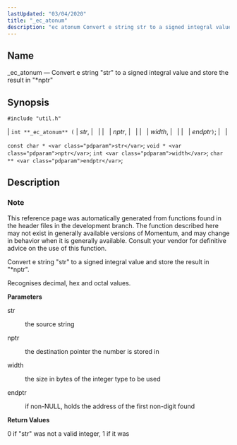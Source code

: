 ```yaml
---
lastUpdated: "03/04/2020"
title: "_ec_atonum"
description: "ec atonum Convert e string str to a signed integral value and store the result in nptr int ec atonum str nptr width endptr const char str void nptr int width char endptr This reference page was automatically generated from functions found in the header files in the development branch..."
---
```


<a name="apis._ec_atonum"></a> 
## Name

_ec_atonum — Convert e string "str" to a signed integral value and store the result in "*nptr"

## Synopsis

`#include "util.h"`

| `int **_ec_atonum** (` | <var class="pdparam">str</var>, |   |
|   | <var class="pdparam">nptr</var>, |   |
|   | <var class="pdparam">width</var>, |   |
|   | <var class="pdparam">endptr</var>`)`; |   |

`const char * <var class="pdparam">str</var>`;
`void * <var class="pdparam">nptr</var>`;
`int <var class="pdparam">width</var>`;
`char ** <var class="pdparam">endptr</var>`;<a name="idp49443168"></a> 
## Description

### Note

This reference page was automatically generated from functions found in the header files in the development branch. The function described here may not exist in generally available versions of Momentum, and may change in behavior when it is generally available. Consult your vendor for definitive advice on the use of this function.

Convert e string "str" to a signed integral value and store the result in "*nptr".

Recognises decimal, hex and octal values.

**<a name="idp49446560"></a> Parameters**

<dl class="variablelist">

<dt>str</dt>

<dd>

the source string

</dd>

<dt>nptr</dt>

<dd>

the destination pointer the number is stored in

</dd>

<dt>width</dt>

<dd>

the size in bytes of the integer type to be used

</dd>

<dt>endptr</dt>

<dd>

if non-NULL, holds the address of the first non-digit found

</dd>

</dl>

**<a name="idp49454880"></a> Return Values**

0 if "str" was not a valid integer, 1 if it was